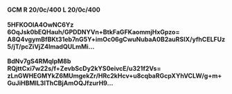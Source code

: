 #### GCM R 20/0c/400 L 20/0c/400
**5HFKOOlA4OwNC6Yz**<br/>**6OqJsk0bEQHauh/GPDDNYVn+BtkFaGFKaommjHxGpzo=**<br/>**A8Q4vgymBfBKt31eb7nG5Y+imOc06gCwuNubaA0B2auRSIX/yfhCELFUz5/jT/pcZiVjZ4lmadQULmMi...**<br/><br/>
**BdNv7gS4RMqIpM8b**<br/>**RQjttCxi7w22s/f+ZevbScDy2kYS0eivcE/u321f2Vs=**<br/>**zLnGWHEGMYkZ6MUmgekZr/HRc2kHcv+u8cqbaRGcpXYhVCLW/g+m+GuJiHBMIL3lThCBjAmOQJfzurH9...**